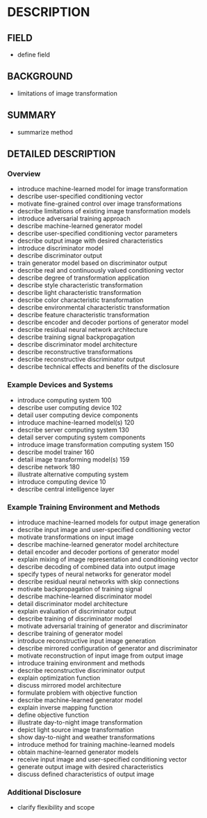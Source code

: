 # DESCRIPTION

## FIELD

- define field

## BACKGROUND

- limitations of image transformation

## SUMMARY

- summarize method

## DETAILED DESCRIPTION

### Overview

- introduce machine-learned model for image transformation
- describe user-specified conditioning vector
- motivate fine-grained control over image transformations
- describe limitations of existing image transformation models
- introduce adversarial training approach
- describe machine-learned generator model
- describe user-specified conditioning vector parameters
- describe output image with desired characteristics
- introduce discriminator model
- describe discriminator output
- train generator model based on discriminator output
- describe real and continuously valued conditioning vector
- describe degree of transformation application
- describe style characteristic transformation
- describe light characteristic transformation
- describe color characteristic transformation
- describe environmental characteristic transformation
- describe feature characteristic transformation
- describe encoder and decoder portions of generator model
- describe residual neural network architecture
- describe training signal backpropagation
- describe discriminator model architecture
- describe reconstructive transformations
- describe reconstructive discriminator output
- describe technical effects and benefits of the disclosure

### Example Devices and Systems

- introduce computing system 100
- describe user computing device 102
- detail user computing device components
- introduce machine-learned model(s) 120
- describe server computing system 130
- detail server computing system components
- introduce image transformation computing system 150
- describe model trainer 160
- detail image transforming model(s) 159
- describe network 180
- illustrate alternative computing system
- introduce computing device 10
- describe central intelligence layer

### Example Training Environment and Methods

- introduce machine-learned models for output image generation
- describe input image and user-specified conditioning vector
- motivate transformations on input image
- describe machine-learned generator model architecture
- detail encoder and decoder portions of generator model
- explain mixing of image representation and conditioning vector
- describe decoding of combined data into output image
- specify types of neural networks for generator model
- describe residual neural networks with skip connections
- motivate backpropagation of training signal
- describe machine-learned discriminator model
- detail discriminator model architecture
- explain evaluation of discriminator output
- describe training of discriminator model
- motivate adversarial training of generator and discriminator
- describe training of generator model
- introduce reconstructive input image generation
- describe mirrored configuration of generator and discriminator
- motivate reconstruction of input image from output image
- introduce training environment and methods
- describe reconstructive discriminator output
- explain optimization function
- discuss mirrored model architecture
- formulate problem with objective function
- describe machine-learned generator model
- explain inverse mapping function
- define objective function
- illustrate day-to-night image transformation
- depict light source image transformation
- show day-to-night and weather transformations
- introduce method for training machine-learned models
- obtain machine-learned generator models
- receive input image and user-specified conditioning vector
- generate output image with desired characteristics
- discuss defined characteristics of output image

### Additional Disclosure

- clarify flexibility and scope


